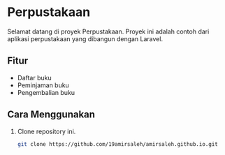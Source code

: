 # Perpustakaan

Selamat datang di proyek Perpustakaan. Proyek ini adalah contoh dari aplikasi perpustakaan yang dibangun dengan Laravel.

## Fitur

- Daftar buku
- Peminjaman buku
- Pengembalian buku

## Cara Menggunakan

1. Clone repository ini.
   ```bash
   git clone https://github.com/19amirsaleh/amirsaleh.github.io.git
